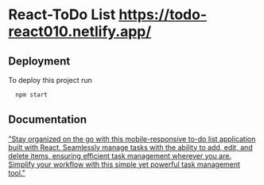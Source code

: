
# React-ToDo List https://todo-react010.netlify.app/

## Deployment

To deploy this project run

```bash
  npm start
```


## Documentation

["Stay organized on the go with this mobile-responsive to-do list application built with React. Seamlessly manage tasks with the ability to add, edit, and delete items, ensuring efficient task management wherever you are. Simplify your workflow with this simple yet powerful task management tool."](https://todo-react010.netlify.app/)

